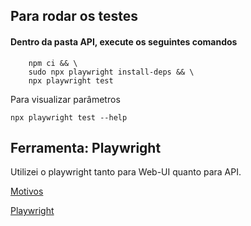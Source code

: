## Para rodar os testes
#### Dentro da pasta API, execute os seguintes comandos
```
    npm ci && \
    sudo npx playwright install-deps && \
    npx playwright test
```
Para visualizar parâmetros
```
npx playwright test --help
```

## Ferramenta: Playwright
Utilizei o playwright tanto para Web-UI quanto para API.

[Motivos](https://github.com/vitor-92/desafio-neoway/tree/master/Web-UI#readme)

[Playwright](https://playwright.dev/)

